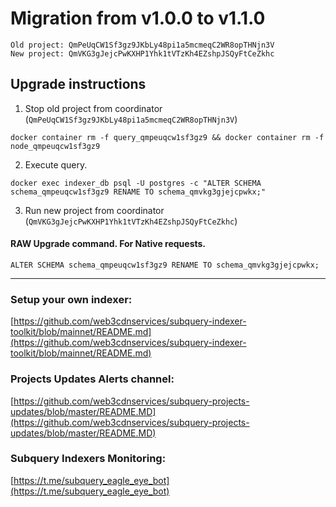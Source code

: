 # Migration from v1.0.0 to v1.1.0
```
Old project: QmPeUqCW1Sf3gz9JKbLy48pi1a5mcmeqC2WR8opTHNjn3V
New project: QmVKG3gJejcPwKXHP1Yhk1tVTzKh4EZshpJSQyFtCeZkhc
```


## Upgrade instructions
 1) Stop old project from coordinator (`QmPeUqCW1Sf3gz9JKbLy48pi1a5mcmeqC2WR8opTHNjn3V`)

```
docker container rm -f query_qmpeuqcw1sf3gz9 && docker container rm -f node_qmpeuqcw1sf3gz9
```

 2) Execute query.

```
docker exec indexer_db psql -U postgres -c "ALTER SCHEMA schema_qmpeuqcw1sf3gz9 RENAME TO schema_qmvkg3gjejcpwkx;"

```

 3) Run new project from coordinator (`QmVKG3gJejcPwKXHP1Yhk1tVTzKh4EZshpJSQyFtCeZkhc`)

#### RAW Upgrade command. For Native requests.
`ALTER SCHEMA schema_qmpeuqcw1sf3gz9 RENAME TO schema_qmvkg3gjejcpwkx;`


___
### Setup your own indexer:

[https://github.com/web3cdnservices/subquery-indexer-toolkit/blob/mainnet/README.md](https://github.com/web3cdnservices/subquery-indexer-toolkit/blob/mainnet/README.md)

### Projects Updates Alerts channel:

[https://github.com/web3cdnservices/subquery-projects-updates/blob/master/README.MD](https://github.com/web3cdnservices/subquery-projects-updates/blob/master/README.MD)

### Subquery Indexers Monitoring:

[https://t.me/subquery_eagle_eye_bot](https://t.me/subquery_eagle_eye_bot)
